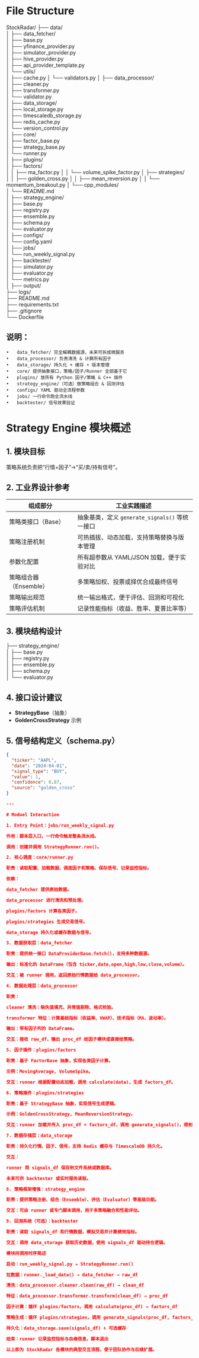 # File Structure
StockRadar/
├── data/                          
│
├── data_fetcher/                  
│   ├── base.py                    
│   ├── yfinance_provider.py       
│   ├── simulator_provider.py      
│   ├── hive_provider.py           
│   ├── api_provider_template.py   
│   └── utils/                     
│       ├── cache.py
│       └── validators.py
│
├── data_processor/                
│   ├── cleaner.py                 
│   ├── transformer.py             
│   └── validator.py               
│
├── data_storage/                  
│   ├── local_storage.py           
│   ├── timescaledb_storage.py     
│   ├── redis_cache.py             
│   └── version_control.py         
│
├── core/                          
│   ├── factor_base.py             
│   ├── strategy_base.py           
│   └── runner.py                  
│
├── plugins/                       
│   ├── factors/                   
│   │   ├── ma_factor.py
│   │   └── volume_spike_factor.py
│   ├── strategies/                
│   │   ├── golden_cross.py
│   │   ├── mean_reversion.py
│   │   └── momentum_breakout.py
│   └── cpp_modules/               
│       └── README.md              
│
├── strategy_engine/               
│   ├── base.py                    
│   ├── registry.py                
│   ├── ensemble.py                
│   ├── schema.py                  
│   └── evaluator.py               
│
├── configs/                       
│   └── config.yaml                
│
├── jobs/                          
│   └── run_weekly_signal.py       
│
├── backtester/                    
│   ├── simulator.py               
│   ├── evaluator.py               
│   └── metrics.py                 
│
├── output/                        
├── logs/                          
├── README.md                      
├── requirements.txt               
├── .gitignore                     
└── Dockerfile

## 说明：
	•	data_fetcher/ 完全解耦数据源，未来可拆成微服务
	•	data_processor/ 负责清洗 & 计算所有因子
	•	data_storage/ 持久化 + 缓存 + 版本管理
	•	core/ 提供抽象接口，策略/因子/Runner 全部基于它
	•	plugins/ 放所有 Python 因子/策略 & C++ 插件
	•	strategy_engine/（可选）做策略组合 & 回测评估
	•	configs/ YAML 驱动全流程参数
	•	jobs/ 一行命令跑全流水线
	•	backtester/ 信号效果验证


# Strategy Engine 模块概述

## 1. 模块目标
策略系统负责把“行情+因子”→“买/卖/持有信号”。

## 2. 工业界设计参考
| 组成部分           | 工业实践描述                                     |
|--------------------|--------------------------------------------------|
| 策略类接口（Base） | 抽象基类，定义 `generate_signals()` 等统一接口   |
| 策略注册机制        | 可热插拔、动态加载，支持策略替换与版本管理       |
| 参数化配置         | 所有超参数从 YAML/JSON 加载，便于实验对比         |
| 策略组合器（Ensemble） | 多策略加权、投票或择优合成最终信号            |
| 策略输出规范       | 统一输出格式，便于评估、回测和可视化             |
| 策略评估机制       | 记录性能指标（收益、胜率、夏普比率等）           |

## 3. 模块结构设计
├── strategy_engine/               
│   ├── base.py                    
│   ├── registry.py                
│   ├── ensemble.py                
│   ├── schema.py                  
│   └── evaluator.py 

## 4. 接口设计建议
- **StrategyBase**（抽象）
- **GoldenCrossStrategy** 示例

## 5. 信号结构定义（schema.py）
```json
{
  "ticker": "AAPL",
  "date": "2024-04-01",
  "signal_type": "BUY",
  "value": 1,
  "confidence": 0.87,
  "source": "golden_cross"
}

---

# Moduel Interaction

1. Entry Point：jobs/run_weekly_signal.py

作用：脚本层入口，一行命令触发整条流水线。

调用：创建并调用 StrategyRunner.run()。

2. 核心调度：core/runner.py

职责：读取配置、加载数据、调度因子和策略、保存信号、记录监控指标。

依赖：

data_fetcher 提供原始数据。

data_processor 进行清洗和预处理。

plugins/factors 计算各类因子。

plugins/strategies 生成交易信号。

data_storage 持久化或缓存数据与信号。

3. 数据获取层：data_fetcher

职责：提供统一接口 DataProviderBase.fetch()，支持多种数据源。

输出：标准化的 DataFrame（包含 ticker,date,open,high,low,close,volume）。

交互：被 runner 调用，返回原始行情数据给 data_processor。

4. 数据处理层：data_processor

职责：

cleaner 清洗：缺失值填充、异常值剔除、格式校验。

transformer 特征：计算基础指标（收益率、VWAP）、技术指标（MA、波动率）。

输出：带有因子列的 DataFrame。

交互：接收 raw_df，输出 proc_df 给因子模块或直接给策略。

5. 因子插件：plugins/factors

职责：基于 FactorBase 抽象，实现各类因子计算。

示例：MovingAverage, VolumeSpike。

交互：runner 根据配置动态加载，调用 calculate(data)，生成 factors_df。

6. 策略插件：plugins/strategies

职责：基于 StrategyBase 抽象，实现信号生成逻辑。

示例：GoldenCrossStrategy, MeanReversionStrategy。

交互：runner 加载并传入 proc_df + factors_df，调用 generate_signals()，得到 signals_df。

7. 数据存储层：data_storage

职责：持久化行情、因子、信号，支持 Redis 缓存与 TimescaleDB 持久化。

交互：

runner 将 signals_df 保存到文件系统或数据库。

未来可供 backtester 或实时服务读取。

8. 策略框架增强：strategy_engine

职责：提供策略注册、组合（Ensemble）、评估（Evaluator）等高级功能。

交互：可由 runner 或专门脚本调用，用于多策略融合和性能评估。

9. 回测系统（可选）：backtester

职责：读取 signals_df 和行情数据，模拟交易并计算绩效指标。

交互：调用 data_storage 获取历史数据，使用 signals_df 驱动持仓逻辑。

模块间调用时序简述

启动：run_weekly_signal.py → StrategyRunner.run()

拉数据：runner._load_data() → data_fetcher → raw_df

清洗：data_processor.cleaner.clean(raw_df) → clean_df

特征：data_processor.transformer.transform(clean_df) → proc_df

因子计算：循环 plugins/factors，调用 calculate(proc_df) → factors_df

策略生成：循环 plugins/strategies，调用 generate_signals(proc_df, factors_df) → signals_df

持久化：data_storage.save(signals_df) + 可选缓存

结束：runner 记录监控指标与血缘信息，脚本退出

以上即为 StockRadar 各模块的典型交互流程，便于团队协作与后续扩展。

